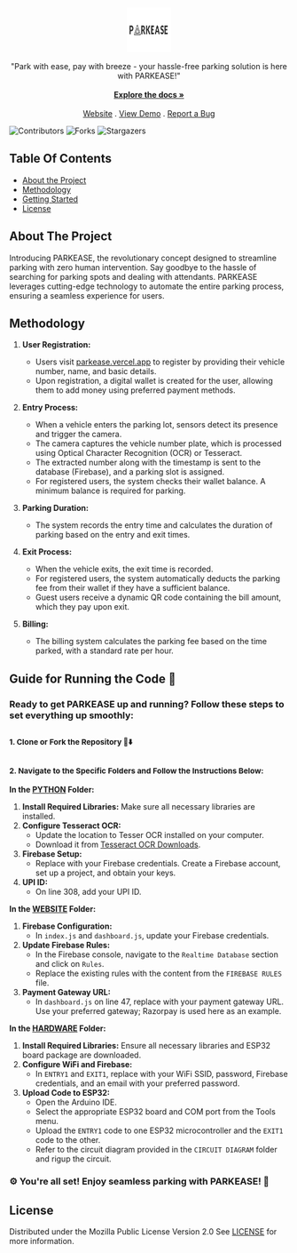 <br/>
<p align="center">
  <a href="https://github.com/Shivanaik11/PARKEASE">
    <img src="images/company_logo.png" alt="Logo" width="80" height="80">
  </a>

  <p align="center">
    "Park with ease, pay with breeze - your hassle-free parking solution is here with PARKEASE!"
    <br/>
    <br/>
    <a href="PARKEASE DOCUMENTATION/PARKEASE DOCUMENTATION.pdf"><strong>Explore the docs »</strong></a>
    <br/>
    <br/>
    <a href="https://parkease.vercel.app">Website</a>
    .
    <a href="https://drive.google.com/file/d/1k35T2plLICuuwJIJoQ_r9BUdfotTNSuZ/view?usp=drive_link">View Demo</a>
    .
    <a href="https://github.com/Shivanaik11/PARKEASE/issues">Report a Bug</a>
  </p>
</p>

![Contributors](https://img.shields.io/github/contributors/Shivanaik11/PARKEASE?color=dark-green) ![Forks](https://img.shields.io/github/forks/Shivanaik11/PARKEASE?style=social) ![Stargazers](https://img.shields.io/github/stars/Shivanaik11/PARKEASE?style=social) 

## Table Of Contents
* [About the Project](#about-the-project)
* [Methodology](#Methodology)
* [Getting Started](#guide-for-running-the-code)
* [License](#license)

## About The Project
Introducing PARKEASE, the revolutionary concept designed to streamline parking with zero human intervention. Say goodbye to the hassle of searching for parking spots and dealing with attendants. PARKEASE leverages cutting-edge technology to automate the entire parking process, ensuring a seamless experience for users.

## Methodology



1. **User Registration:**
   - Users visit [parkease.vercel.app](https://parkease.vercel.app) to register by providing their vehicle number, name, and basic details.
   - Upon registration, a digital wallet is created for the user, allowing them to add money using preferred payment methods.

2. **Entry Process:**
   - When a vehicle enters the parking lot, sensors detect its presence and trigger the camera.
   - The camera captures the vehicle number plate, which is processed using Optical Character Recognition (OCR) or Tesseract.
   - The extracted number along with the timestamp is sent to the database (Firebase), and a parking slot is assigned.
   - For registered users, the system checks their wallet balance. A minimum balance is required for parking.

3. **Parking Duration:**
   - The system records the entry time and calculates the duration of parking based on the entry and exit times.

4. **Exit Process:**
   - When the vehicle exits, the exit time is recorded.
   - For registered users, the system automatically deducts the parking fee from their wallet if they have a sufficient balance.
   - Guest users receive a dynamic QR code containing the bill amount, which they pay upon exit.

5. **Billing:**
   - The billing system calculates the parking fee based on the time parked, with a standard rate per hour.

## Guide for Running the Code 🚀

### Ready to get PARKEASE up and running? Follow these steps to set everything up smoothly:

### <sub>1. Clone or Fork the Repository 🍴⬇️</sub>

### <sub>2. Navigate to the Specific Folders and Follow the Instructions Below:</sub>

**In the <a href="PYTHON"><strong>PYTHON</strong></a> Folder:**
1. **Install Required Libraries:** Make sure all necessary libraries are installed.
2. **Configure Tesseract OCR:**
   - Update the location to Tesser OCR installed on your computer.
   - Download it from [Tesseract OCR Downloads](https://tesseract-ocr.github.io/tessdoc/Downloads.html).
3. **Firebase Setup:**
   - Replace with your Firebase credentials. Create a Firebase account, set up a project, and obtain your keys.
4. **UPI ID:**
   - On line 308, add your UPI ID.

**In the <a href="WEBSITE"><strong>WEBSITE</strong></a> Folder:**
1. **Firebase Configuration:**
   - In `index.js` and `dashboard.js`, update your Firebase credentials.
2. **Update Firebase Rules:**
   - In the Firebase console, navigate to the `Realtime Database` section and click on `Rules`.
   - Replace the existing rules with the content from the `FIREBASE RULES` file.
3. **Payment Gateway URL:**
   - In `dashboard.js` on line 47, replace with your payment gateway URL. Use your preferred gateway; Razorpay is used here as an example.

**In the <a href="HARDWARE"><strong>HARDWARE</strong></a> Folder:**
1. **Install Required Libraries:** Ensure all necessary libraries and ESP32 board package are downloaded.
2. **Configure WiFi and Firebase:**
   - In `ENTRY1` and `EXIT1`, replace with your WiFi SSID, password, Firebase credentials, and an email with your preferred password.
3. **Upload Code to ESP32:**
   - Open the Arduino IDE.
   - Select the appropriate ESP32 board and COM port from the Tools menu.
   - Upload the `ENTRY1` code to one ESP32 microcontroller and the `EXIT1` code to the other.
   - Refer to the circuit diagram provided in the `CIRCUIT DIAGRAM` folder and rigup the circuit.

### ⚙️ You're all set! Enjoy seamless parking with PARKEASE! 🙌

## License
Distributed under the Mozilla Public License Version 2.0 See [LICENSE](https://github.com/Shivanaik11/PARKEASE/blob/main/LICENSE.md) for more information.




